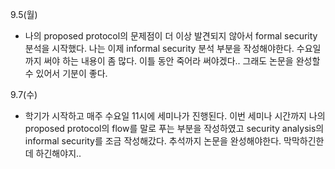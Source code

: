 9.5(월)
- 나의 proposed protocol의 문제점이 더 이상 발견되지 않아서 formal security 분석을 시작했다. 나는 이제 informal security 분석 부분을 작성해야한다. 수요일까지 써야 하는 내용이 좀 많다. 이틀 동안 죽어라 써야겠다.. 그래도 논문을 완성할 수 있어서 기분이 좋다.
  
9.7(수)
- 학기가 시작하고 매주 수요일 11시에 세미나가 진행된다. 이번 세미나 시간까지 나의 proposed protocol의 flow를 말로 푸는 부분을 작성하였고 security analysis의 informal security를 조금 작성해갔다. 추석까지 논문을 완성해야한다. 막막하긴한데 하긴해야지..